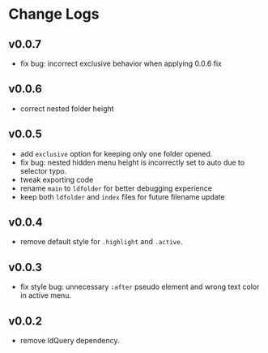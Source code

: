 # Change Logs

## v0.0.7

 - fix bug: incorrect exclusive behavior when applying 0.0.6 fix


## v0.0.6

 - correct nested folder height


## v0.0.5

 - add `exclusive` option for keeping only one folder opened.
 - fix bug: nested hidden menu height is incorrectly set to auto due to selector typo.
 - tweak exporting code
 - rename `main` to `ldfolder` for better debugging experience
 - keep both `ldfolder` and `index` files for future filename update


## v0.0.4

 - remove default style for `.highlight` and `.active`.


## v0.0.3

 - fix style bug: unnecessary `:after` pseudo element and wrong text color in active menu.


## v0.0.2

 - remove ldQuery dependency.

